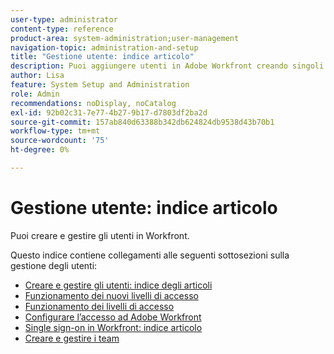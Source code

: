```yaml
---
user-type: administrator
content-type: reference
product-area: system-administration;user-management
navigation-topic: administration-and-setup
title: "Gestione utente: indice articolo"
description: Puoi aggiungere utenti in Adobe Workfront creando singoli utenti da zero o copiando quelli esistenti.
author: Lisa
feature: System Setup and Administration
role: Admin
recommendations: noDisplay, noCatalog
exl-id: 92b02c31-7e77-4b27-9b17-d7803df2ba2d
source-git-commit: 157ab840d63388b342db624824db9538d43b70b1
workflow-type: tm+mt
source-wordcount: '75'
ht-degree: 0%

---
```


# Gestione utente: indice articolo

<!-- Audited: 12/2023 -->

Puoi creare e gestire gli utenti in Workfront.

Questo indice contiene collegamenti alle seguenti sottosezioni sulla gestione degli utenti:

* [Creare e gestire gli utenti: indice degli articoli](../../administration-and-setup/add-users/create-and-manage-users/create-and-manage-users.md)
* [Funzionamento dei nuovi livelli di accesso](/help/quicksilver/administration-and-setup/add-users/how-access-levels-work/access-levels-toc.md)
* [Funzionamento dei livelli di accesso](../../administration-and-setup/add-users/access-levels-and-object-permissions/access-levels.md)
* [Configurare l’accesso ad Adobe Workfront](../../administration-and-setup/add-users/configure-and-grant-access/configure-access.md)
* [Single sign-on in Workfront: indice articolo](../../administration-and-setup/add-users/single-sign-on/single-sign-on.md)
* [Creare e gestire i team](../../administration-and-setup/add-users/create-and-manage-teams/create-and-manage-teams.md)
